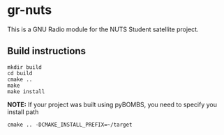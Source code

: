 # gr-nuts

This is a GNU Radio module for the NUTS Student satellite project.

## Build instructions

    mkdir build
    cd build
    cmake ..
    make
    make install

**NOTE:** If your project was built using pyBOMBS, you need to specify you install path

    cmake .. -DCMAKE_INSTALL_PREFIX=~/target
